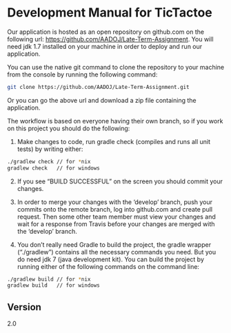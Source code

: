 Development Manual for TicTactoe
=========
 
Our application is hosted as an open repository on github.com on the following url: https://github.com/AADOJ/Late-Term-Assignment. You will need jdk 1.7 installed on your machine in order to deploy and run our application.
  
You can use the native git command to clone the repository to your machine from the console by running the following command:
```sh
git clone https://github.com/AADOJ/Late-Term-Assignment.git
```
Or you can go the above url and download a zip file containing the application.
  
The workflow is based on everyone having their own branch, so if you work on this project you should do the following:
 
1. Make changes to code, run gradle check (compiles and runs all unit tests) by writing either:
```sh
./gradlew check // for *nix
gradlew check   // for windows
```

2. If you see “BUILD SUCCESSFUL” on the screen you should commit your changes.

3. In order to merge your changes with the ‘develop’ branch, push your commits onto the remote branch, log into github.com and create pull request. Then some other team member must view your changes and wait for a response from Travis before your changes are merged with the ‘develop’ branch.
     
4. You don’t really need Gradle to build the project, the gradle wrapper (“./gradlew”) contains all the necessary commands you need. But you do need jdk 7 (java development kit). You can build the project by running either of the following commands on the command line:
```sh
./gradlew build // for *nix
gradlew build   // for windows
```
      
Version
----

2.0
